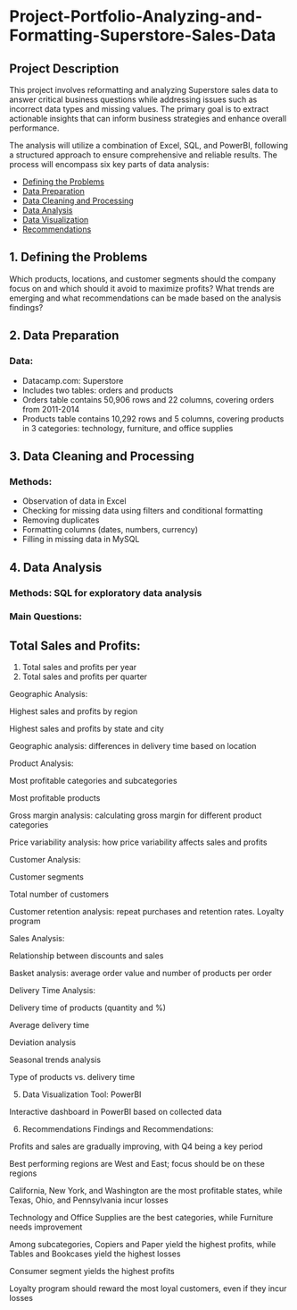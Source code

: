 # Project-Portfolio-Analyzing-and-Formatting-Superstore-Sales-Data

## Project Description
This project involves reformatting and analyzing Superstore sales data to answer critical business questions while addressing issues such as incorrect data types and missing values. The primary goal is to extract actionable insights that can inform business strategies and enhance overall performance.

The analysis will utilize a combination of Excel, SQL, and PowerBI, following a structured approach to ensure comprehensive and reliable results. The process will encompass six key parts of data analysis:

* [Defining the Problems](#1-defining-the-problems)
* [Data Preparation](#2-data-preparation)
* [Data Cleaning and Processing](#3-data-cleaning-and-processing)
* [Data Analysis](#4-data-analysis)
* [Data Visualization](#5-data-visualization)
* [Recommendations](#6-recommendations)

  
## 1. Defining the Problems
Which products, locations, and customer segments should the company focus on and which should it avoid to maximize profits?
What trends are emerging and what recommendations can be made based on the analysis findings?

## 2. Data Preparation
### Data:
* Datacamp.com: Superstore
* Includes two tables: orders and products
* Orders table contains 50,906 rows and 22 columns, covering orders from 2011-2014
* Products table contains 10,292 rows and 5 columns, covering products in 3 categories: technology, furniture, and office supplies

## 3. Data Cleaning and Processing
### Methods:
* Observation of data in Excel
* Checking for missing data using filters and conditional formatting
* Removing duplicates
* Formatting columns (dates, numbers, currency)
* Filling in missing data in MySQL

## 4. Data Analysis
### Methods: SQL for exploratory data analysis

### Main Questions:

## Total Sales and Profits:

1. Total sales and profits per year
2. Total sales and profits per quarter

Geographic Analysis:

Highest sales and profits by region

Highest sales and profits by state and city

Geographic analysis: differences in delivery time based on location

Product Analysis:

Most profitable categories and subcategories

Most profitable products

Gross margin analysis: calculating gross margin for different product categories

Price variability analysis: how price variability affects sales and profits

Customer Analysis:

Customer segments

Total number of customers

Customer retention analysis: repeat purchases and retention rates. Loyalty program

Sales Analysis:

Relationship between discounts and sales

Basket analysis: average order value and number of products per order

Delivery Time Analysis:

Delivery time of products (quantity and %)

Average delivery time

Deviation analysis

Seasonal trends analysis

Type of products vs. delivery time

5. Data Visualization
Tool: PowerBI

Interactive dashboard in PowerBI based on collected data

6. Recommendations
Findings and Recommendations:

Profits and sales are gradually improving, with Q4 being a key period

Best performing regions are West and East; focus should be on these regions

California, New York, and Washington are the most profitable states, while Texas, Ohio, and Pennsylvania incur losses

Technology and Office Supplies are the best categories, while Furniture needs improvement

Among subcategories, Copiers and Paper yield the highest profits, while Tables and Bookcases yield the highest losses

Consumer segment yields the highest profits

Loyalty program should reward the most loyal customers, even if they incur losses
